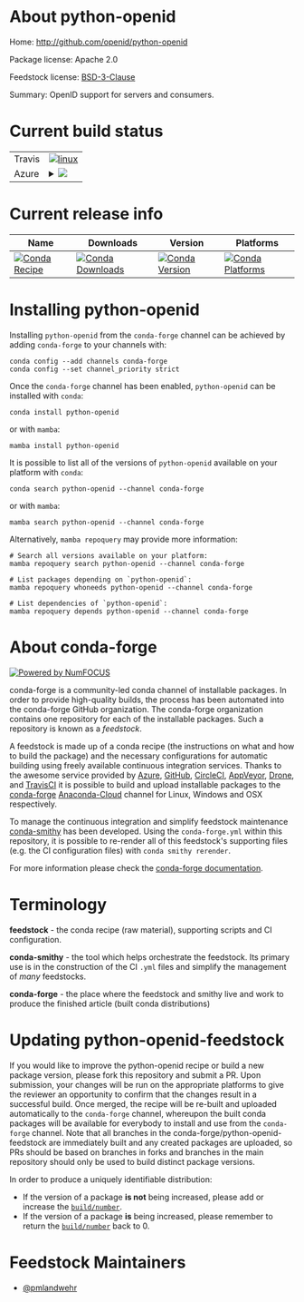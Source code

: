 About python-openid
===================

Home: http://github.com/openid/python-openid

Package license: Apache 2.0

Feedstock license: [BSD-3-Clause](https://github.com/conda-forge/python-openid-feedstock/blob/main/LICENSE.txt)

Summary: OpenID support for servers and consumers.

Current build status
====================


<table><tr>
    <td>Travis</td>
    <td>
      <a href="https://app.travis-ci.com/conda-forge/python-openid-feedstock">
        <img alt="linux" src="https://img.shields.io/travis/com/conda-forge/python-openid-feedstock/main.svg?label=Linux">
      </a>
    </td>
  </tr>
    
  <tr>
    <td>Azure</td>
    <td>
      <details>
        <summary>
          <a href="https://dev.azure.com/conda-forge/feedstock-builds/_build/latest?definitionId=4877&branchName=main">
            <img src="https://dev.azure.com/conda-forge/feedstock-builds/_apis/build/status/python-openid-feedstock?branchName=main">
          </a>
        </summary>
        <table>
          <thead><tr><th>Variant</th><th>Status</th></tr></thead>
          <tbody><tr>
              <td>linux_64_python3.10.____cpython</td>
              <td>
                <a href="https://dev.azure.com/conda-forge/feedstock-builds/_build/latest?definitionId=4877&branchName=main">
                  <img src="https://dev.azure.com/conda-forge/feedstock-builds/_apis/build/status/python-openid-feedstock?branchName=main&jobName=linux&configuration=linux_64_python3.10.____cpython" alt="variant">
                </a>
              </td>
            </tr><tr>
              <td>linux_64_python3.11.____cpython</td>
              <td>
                <a href="https://dev.azure.com/conda-forge/feedstock-builds/_build/latest?definitionId=4877&branchName=main">
                  <img src="https://dev.azure.com/conda-forge/feedstock-builds/_apis/build/status/python-openid-feedstock?branchName=main&jobName=linux&configuration=linux_64_python3.11.____cpython" alt="variant">
                </a>
              </td>
            </tr><tr>
              <td>linux_aarch64_python3.10.____cpython</td>
              <td>
                <a href="https://dev.azure.com/conda-forge/feedstock-builds/_build/latest?definitionId=4877&branchName=main">
                  <img src="https://dev.azure.com/conda-forge/feedstock-builds/_apis/build/status/python-openid-feedstock?branchName=main&jobName=linux&configuration=linux_aarch64_python3.10.____cpython" alt="variant">
                </a>
              </td>
            </tr><tr>
              <td>linux_aarch64_python3.11.____cpython</td>
              <td>
                <a href="https://dev.azure.com/conda-forge/feedstock-builds/_build/latest?definitionId=4877&branchName=main">
                  <img src="https://dev.azure.com/conda-forge/feedstock-builds/_apis/build/status/python-openid-feedstock?branchName=main&jobName=linux&configuration=linux_aarch64_python3.11.____cpython" alt="variant">
                </a>
              </td>
            </tr><tr>
              <td>linux_ppc64le_python3.10.____cpython</td>
              <td>
                <a href="https://dev.azure.com/conda-forge/feedstock-builds/_build/latest?definitionId=4877&branchName=main">
                  <img src="https://dev.azure.com/conda-forge/feedstock-builds/_apis/build/status/python-openid-feedstock?branchName=main&jobName=linux&configuration=linux_ppc64le_python3.10.____cpython" alt="variant">
                </a>
              </td>
            </tr><tr>
              <td>linux_ppc64le_python3.11.____cpython</td>
              <td>
                <a href="https://dev.azure.com/conda-forge/feedstock-builds/_build/latest?definitionId=4877&branchName=main">
                  <img src="https://dev.azure.com/conda-forge/feedstock-builds/_apis/build/status/python-openid-feedstock?branchName=main&jobName=linux&configuration=linux_ppc64le_python3.11.____cpython" alt="variant">
                </a>
              </td>
            </tr><tr>
              <td>osx_64_python3.10.____cpython</td>
              <td>
                <a href="https://dev.azure.com/conda-forge/feedstock-builds/_build/latest?definitionId=4877&branchName=main">
                  <img src="https://dev.azure.com/conda-forge/feedstock-builds/_apis/build/status/python-openid-feedstock?branchName=main&jobName=osx&configuration=osx_64_python3.10.____cpython" alt="variant">
                </a>
              </td>
            </tr><tr>
              <td>osx_64_python3.11.____cpython</td>
              <td>
                <a href="https://dev.azure.com/conda-forge/feedstock-builds/_build/latest?definitionId=4877&branchName=main">
                  <img src="https://dev.azure.com/conda-forge/feedstock-builds/_apis/build/status/python-openid-feedstock?branchName=main&jobName=osx&configuration=osx_64_python3.11.____cpython" alt="variant">
                </a>
              </td>
            </tr><tr>
              <td>win_64_python3.10.____cpython</td>
              <td>
                <a href="https://dev.azure.com/conda-forge/feedstock-builds/_build/latest?definitionId=4877&branchName=main">
                  <img src="https://dev.azure.com/conda-forge/feedstock-builds/_apis/build/status/python-openid-feedstock?branchName=main&jobName=win&configuration=win_64_python3.10.____cpython" alt="variant">
                </a>
              </td>
            </tr><tr>
              <td>win_64_python3.11.____cpython</td>
              <td>
                <a href="https://dev.azure.com/conda-forge/feedstock-builds/_build/latest?definitionId=4877&branchName=main">
                  <img src="https://dev.azure.com/conda-forge/feedstock-builds/_apis/build/status/python-openid-feedstock?branchName=main&jobName=win&configuration=win_64_python3.11.____cpython" alt="variant">
                </a>
              </td>
            </tr>
          </tbody>
        </table>
      </details>
    </td>
  </tr>
</table>

Current release info
====================

| Name | Downloads | Version | Platforms |
| --- | --- | --- | --- |
| [![Conda Recipe](https://img.shields.io/badge/recipe-python--openid-green.svg)](https://anaconda.org/conda-forge/python-openid) | [![Conda Downloads](https://img.shields.io/conda/dn/conda-forge/python-openid.svg)](https://anaconda.org/conda-forge/python-openid) | [![Conda Version](https://img.shields.io/conda/vn/conda-forge/python-openid.svg)](https://anaconda.org/conda-forge/python-openid) | [![Conda Platforms](https://img.shields.io/conda/pn/conda-forge/python-openid.svg)](https://anaconda.org/conda-forge/python-openid) |

Installing python-openid
========================

Installing `python-openid` from the `conda-forge` channel can be achieved by adding `conda-forge` to your channels with:

```
conda config --add channels conda-forge
conda config --set channel_priority strict
```

Once the `conda-forge` channel has been enabled, `python-openid` can be installed with `conda`:

```
conda install python-openid
```

or with `mamba`:

```
mamba install python-openid
```

It is possible to list all of the versions of `python-openid` available on your platform with `conda`:

```
conda search python-openid --channel conda-forge
```

or with `mamba`:

```
mamba search python-openid --channel conda-forge
```

Alternatively, `mamba repoquery` may provide more information:

```
# Search all versions available on your platform:
mamba repoquery search python-openid --channel conda-forge

# List packages depending on `python-openid`:
mamba repoquery whoneeds python-openid --channel conda-forge

# List dependencies of `python-openid`:
mamba repoquery depends python-openid --channel conda-forge
```


About conda-forge
=================

[![Powered by
NumFOCUS](https://img.shields.io/badge/powered%20by-NumFOCUS-orange.svg?style=flat&colorA=E1523D&colorB=007D8A)](https://numfocus.org)

conda-forge is a community-led conda channel of installable packages.
In order to provide high-quality builds, the process has been automated into the
conda-forge GitHub organization. The conda-forge organization contains one repository
for each of the installable packages. Such a repository is known as a *feedstock*.

A feedstock is made up of a conda recipe (the instructions on what and how to build
the package) and the necessary configurations for automatic building using freely
available continuous integration services. Thanks to the awesome service provided by
[Azure](https://azure.microsoft.com/en-us/services/devops/), [GitHub](https://github.com/),
[CircleCI](https://circleci.com/), [AppVeyor](https://www.appveyor.com/),
[Drone](https://cloud.drone.io/welcome), and [TravisCI](https://travis-ci.com/)
it is possible to build and upload installable packages to the
[conda-forge](https://anaconda.org/conda-forge) [Anaconda-Cloud](https://anaconda.org/)
channel for Linux, Windows and OSX respectively.

To manage the continuous integration and simplify feedstock maintenance
[conda-smithy](https://github.com/conda-forge/conda-smithy) has been developed.
Using the ``conda-forge.yml`` within this repository, it is possible to re-render all of
this feedstock's supporting files (e.g. the CI configuration files) with ``conda smithy rerender``.

For more information please check the [conda-forge documentation](https://conda-forge.org/docs/).

Terminology
===========

**feedstock** - the conda recipe (raw material), supporting scripts and CI configuration.

**conda-smithy** - the tool which helps orchestrate the feedstock.
                   Its primary use is in the construction of the CI ``.yml`` files
                   and simplify the management of *many* feedstocks.

**conda-forge** - the place where the feedstock and smithy live and work to
                  produce the finished article (built conda distributions)


Updating python-openid-feedstock
================================

If you would like to improve the python-openid recipe or build a new
package version, please fork this repository and submit a PR. Upon submission,
your changes will be run on the appropriate platforms to give the reviewer an
opportunity to confirm that the changes result in a successful build. Once
merged, the recipe will be re-built and uploaded automatically to the
`conda-forge` channel, whereupon the built conda packages will be available for
everybody to install and use from the `conda-forge` channel.
Note that all branches in the conda-forge/python-openid-feedstock are
immediately built and any created packages are uploaded, so PRs should be based
on branches in forks and branches in the main repository should only be used to
build distinct package versions.

In order to produce a uniquely identifiable distribution:
 * If the version of a package **is not** being increased, please add or increase
   the [``build/number``](https://docs.conda.io/projects/conda-build/en/latest/resources/define-metadata.html#build-number-and-string).
 * If the version of a package **is** being increased, please remember to return
   the [``build/number``](https://docs.conda.io/projects/conda-build/en/latest/resources/define-metadata.html#build-number-and-string)
   back to 0.

Feedstock Maintainers
=====================

* [@pmlandwehr](https://github.com/pmlandwehr/)

